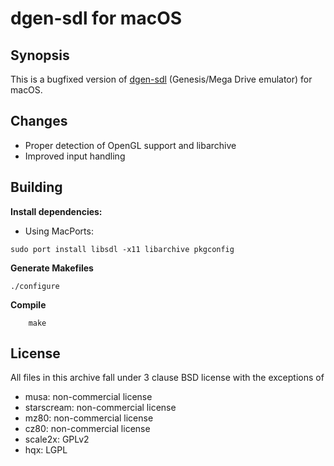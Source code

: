 # dgen-sdl for macOS

## Synopsis

This is a bugfixed version of [dgen-sdl](http://dgen.sourceforge.net/) (Genesis/Mega Drive emulator) for macOS.

## Changes

* Proper detection of OpenGL support and libarchive
* Improved input handling

## Building

**Install dependencies:**

 * Using MacPorts:
```
sudo port install libsdl -x11 libarchive pkgconfig
```

**Generate Makefiles**

```
./configure
```

**Compile**

```
    make
```

## License

All files in this archive fall under 3 clause BSD license with the exceptions of
* musa: non-commercial license
* starscream: non-commercial license
* mz80: non-commercial license
* cz80: non-commercial license
* scale2x: GPLv2
* hqx: LGPL
